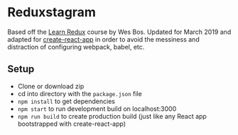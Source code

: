  # Reduxstagram 
 
 Based off the [Learn Redux](https://learnredux.com/) course by Wes Bos. Updated for March 2019 and 
 adapted for [create-react-app](https://facebook.github.io/create-react-app/) in order to avoid the 
 messiness and distraction of configuring webpack, babel, etc.

 ## Setup

 - Clone or download zip
 - cd into directory with the `package.json` file
 - `npm install` to get dependencies
 - `npm start` to run development build on localhost:3000
 - `npm run build` to create production build (just like any React app bootstrapped with create-react-app)
